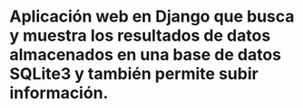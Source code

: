 # Aplicación web en Django que busca y muestra los resultados de datos almacenados en una base de datos SQLite3 y también permite subir información.
